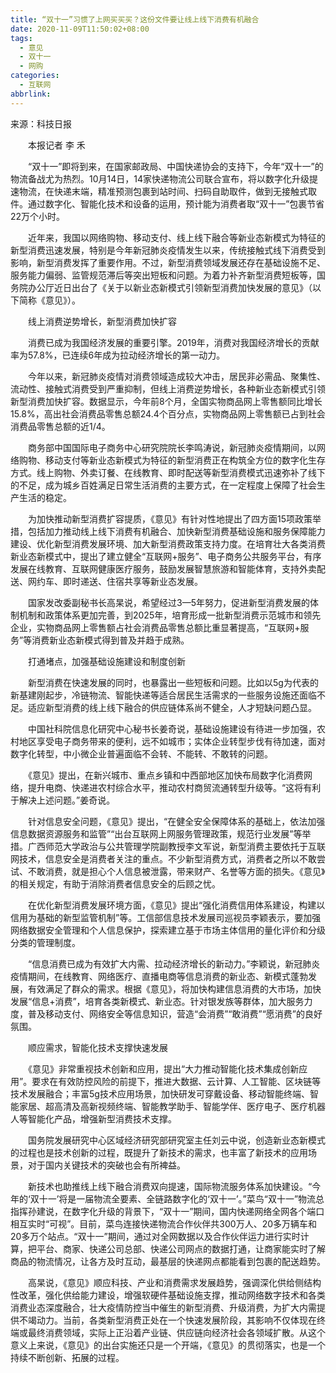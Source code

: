 ```yaml
---
title: “双十一”习惯了上网买买买？这份文件要让线上线下消费有机融合
date: 2020-11-09T11:50:02+08:00
tags:
  - 意见
  - 双十一
  - 网购
categories:
  - 互联网
abbrlink:
---
```


来源：科技日报

　　本报记者 李 禾

　　“双十一”即将到来，在国家邮政局、中国快递协会的支持下，今年“双十一”的物流备战尤为热烈。10月14日，14家快递物流公司联合宣布，将以数字化升级提速物流，在快递末端，精准预测包裹到站时间、扫码自助取件，做到无接触式取件。通过数字化、智能化技术和设备的运用，预计能为消费者取“双十一”包裹节省22万个小时。

　　近年来，我国以网络购物、移动支付、线上线下融合等新业态新模式为特征的新型消费迅速发展，特别是今年新冠肺炎疫情发生以来，传统接触式线下消费受到影响，新型消费发挥了重要作用。不过，新型消费领域发展还存在基础设施不足、服务能力偏弱、监管规范滞后等突出短板和问题。为着力补齐新型消费短板等，国务院办公厅近日出台了《关于以新业态新模式引领新型消费加快发展的意见》（以下简称《意见》）。

　　线上消费逆势增长，新型消费加快扩容

　　消费已成为我国经济发展的重要引擎。2019年，消费对我国经济增长的贡献率为57.8%，已连续6年成为拉动经济增长的第一动力。

　　今年以来，新冠肺炎疫情对消费领域造成较大冲击，居民非必需品、聚集性、流动性、接触式消费受到严重抑制，但线上消费逆势增长，各种新业态新模式引领新型消费加快扩容。数据显示，今年前8个月，全国实物商品网上零售额同比增长15.8%，高出社会消费品零售总额24.4个百分点，实物商品网上零售额已占到社会消费品零售总额的近1/4。

　　商务部中国国际电子商务中心研究院院长李鸣涛说，新冠肺炎疫情期间，以网络购物、移动支付等新业态新模式为特征的新型消费正在构筑全方位的数字化生存方式。线上购物、外卖订餐、在线教育、即时配送等新型消费模式迅速弥补了线下的不足，成为城乡百姓满足日常生活消费的主要方式，在一定程度上保障了社会生产生活的稳定。

　　为加快推动新型消费扩容提质，《意见》有针对性地提出了四方面15项政策举措，包括加力推动线上线下消费有机融合、加快新型消费基础设施和服务保障能力建设、优化新型消费发展环境、加大新型消费政策支持力度。在培育壮大各类消费新业态新模式中，提出了建立健全“互联网+服务”、电子商务公共服务平台，有序发展在线教育、互联网健康医疗服务，鼓励发展智慧旅游和智能体育，支持外卖配送、网约车、即时递送、住宿共享等新业态发展。

　　国家发改委副秘书长高杲说，希望经过3—5年努力，促进新型消费发展的体制机制和政策体系更加完善，到2025年，培育形成一批新型消费示范城市和领先企业，实物商品网上零售额占社会消费品零售总额比重显著提高，“互联网+服务”等消费新业态新模式得到普及并趋于成熟。

　　打通堵点，加强基础设施建设和制度创新

　　新型消费在快速发展的同时，也暴露出一些短板和问题。比如以5g为代表的新基建刚起步，冷链物流、智能快递等适合居民生活需求的一些服务设施还面临不足。适应新型消费的线上线下融合的供应链体系尚不健全，人才短缺问题凸显。

　　中国社科院信息化研究中心秘书长姜奇说，基础设施建设有待进一步加强，农村地区享受电子商务带来的便利，远不如城市；实体企业转型步伐有待加速，面对数字化转型，中小微企业普遍面临不会转、不能转、不敢转的问题。

　　《意见》提出，在新兴城市、重点乡镇和中西部地区加快布局数字化消费网络，提升电商、快递进农村综合水平，推动农村商贸流通转型升级等。“这将有利于解决上述问题。”姜奇说。

　　针对信息安全问题，《意见》提出，“在健全安全保障体系的基础上，依法加强信息数据资源服务和监管”“出台互联网上网服务管理政策，规范行业发展”等举措。广西师范大学政治与公共管理学院副教授李文军说，新型消费主要依托于互联网技术，信息安全是消费者关注的重点。不少新型消费方式，消费者之所以不敢尝试、不敢消费，就是担心个人信息被泄露，带来财产、名誉等方面的损失。《意见》的相关规定，有助于消除消费者信息安全的后顾之忧。

　　在优化新型消费发展环境方面，《意见》提出“强化消费信用体系建设，构建以信用为基础的新型监管机制”等。工信部信息技术发展司巡视员李颖表示，要加强网络数据安全管理和个人信息保护，探索建立基于市场主体信用的量化评价和分级分类的管理制度。

　　“信息消费已成为有效扩大内需、拉动经济增长的新动力。”李颖说，新冠肺炎疫情期间，在线教育、网络医疗、直播电商等信息消费的新业态、新模式蓬勃发展，有效满足了群众的需求。根据《意见》，将加快构建信息消费的大市场，加快发展“信息+消费”，培育各类新模式、新业态。针对银发族等群体，加大服务力度，普及移动支付、网络安全等信息知识，营造“会消费”“敢消费”“愿消费”的良好氛围。

　　顺应需求，智能化技术支撑快速发展

　　《意见》非常重视技术创新和应用，提出“大力推动智能化技术集成创新应用”。要求在有效防控风险的前提下，推进大数据、云计算、人工智能、区块链等技术发展融合；丰富5g技术应用场景，加快研发可穿戴设备、移动智能终端、智能家居、超高清及高新视频终端、智能教学助手、智能学伴、医疗电子、医疗机器人等智能化产品，增强新型消费技术支撑。

　　国务院发展研究中心区域经济研究部研究室主任刘云中说，创造新业态新模式的过程也是技术创新的过程，既提升了新技术的需求，也丰富了新技术的应用场景，对于国内关键技术的突破也会有所裨益。

　　新技术也助推线上线下融合消费双向提速，国际物流服务体系加快建设。“今年的‘双十一’将是一届物流全要素、全链路数字化的‘双十一’。”菜鸟“双十一”物流总指挥孙建说，在数字化升级的背景下，“双十一”期间，国内快递网络全网各个端口相互实时“可视”。目前，菜鸟连接快递物流合作伙伴共300万人、20多万辆车和20多万个站点。“双十一”期间，通过对全网数据以及合作伙伴运力进行实时计算，把平台、商家、快递公司总部、快递公司网点的数据打通，让商家能实时了解商品的物流情况，让各方及时互动，最基层的快递网点都能看到包裹的配送趋势。

　　高杲说，《意见》顺应科技、产业和消费需求发展趋势，强调深化供给侧结构性改革，强化供给能力建设，增强软硬件基础设施支撑，推动网络数字技术和各类消费业态深度融合，壮大疫情防控当中催生的新型消费、升级消费，为扩大内需提供不竭动力。当前，各类新型消费正处在一个快速发展阶段，其影响不仅体现在终端或最终消费领域，实际上正沿着产业链、供应链向经济社会各领域扩散。从这个意义上来说，《意见》的出台实施还只是一个开端，《意见》的贯彻落实，也是一个持续不断创新、拓展的过程。